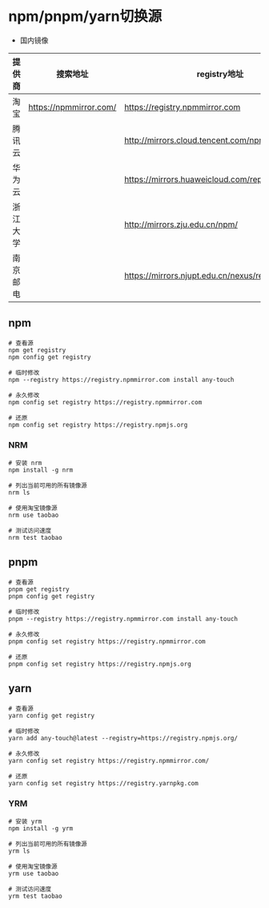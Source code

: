 # npm/pnpm/yarn切换源

* 国内镜像

| 提供商   | 搜索地址    | registry地址    |
|-------|-------|-------|
| 淘宝 | https://npmmirror.com/   |https://registry.npmmirror.com|
| 腾讯云  |     |http://mirrors.cloud.tencent.com/npm/|
| 华为云  |   |https://mirrors.huaweicloud.com/repository/npm|
| 浙江大学  |   |http://mirrors.zju.edu.cn/npm/|
| 南京邮电  |   |https://mirrors.njupt.edu.cn/nexus/repository/npm/|

## npm

```shell
# 查看源
npm get registry
npm config get registry

# 临时修改
npm --registry https://registry.npmmirror.com install any-touch

# 永久修改
npm config set registry https://registry.npmmirror.com

# 还原
npm config set registry https://registry.npmjs.org
```

### NRM

```shell
# 安装 nrm
npm install -g nrm

# 列出当前可用的所有镜像源
nrm ls

# 使用淘宝镜像源
nrm use taobao

# 测试访问速度
nrm test taobao
```

## pnpm

```shell
# 查看源
pnpm get registry
pnpm config get registry

# 临时修改
pnpm --registry https://registry.npmmirror.com install any-touch

# 永久修改
pnpm config set registry https://registry.npmmirror.com

# 还原
pnpm config set registry https://registry.npmjs.org
```

## yarn

```shell
# 查看源
yarn config get registry

# 临时修改
yarn add any-touch@latest --registry=https://registry.npmjs.org/

# 永久修改
yarn config set registry https://registry.npmmirror.com/

# 还原
yarn config set registry https://registry.yarnpkg.com
```

### YRM

```shell
# 安装 yrm
npm install -g yrm

# 列出当前可用的所有镜像源
yrm ls

# 使用淘宝镜像源
yrm use taobao

# 测试访问速度
yrm test taobao
```
